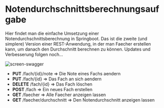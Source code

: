 # Notendurchschnittsberechnungsaufgabe

Hier findet man die einfache Umsetzung einer Notendurchschnittsberechnung in Springboot.
Das ist die zweite (und simplere) Version einer REST-Anwendung, in der man Faecher erstellen kann, um
danach den Durchschnitt berechnen zu können. Updates und Verbesserung folgen noch...

![screen-swagger](https://github.com/nawazUAS/NotendurchschnittsberechnungEINFACH/assets/152324471/790240cb-9ba3-4d5a-b746-851d001e74fc)


- <b>PUT</b>	/fach/{id}/note => Die Note eines Fachs aendern
- <b>PUT</b>	/fach/{id} => Das Fach an sich aendern
- <b>DELETE</b>	/fach/{id} => Das Fach löschen
- <b>POST</b>	/fach => Ein neues Fach erstellen
- <b>GET</b>	/faecher => Alle Faecher anzeigen lassen
- <b>GET</b>	/faecher/durchschnitt => Den Notendurchschnitt anzeigen lassen
